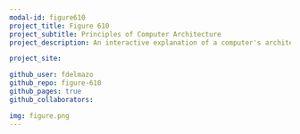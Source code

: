 ```yaml
---
modal-id: figure610
project_title: Figure 610
project_subtitle: Principles of Computer Architecture
project_description: An interactive explanation of a computer's architecture and microarchitecture, using HTML image maps to delve deeper on each click. This site starts explaining from the compiler's and programmer's point of view and on each step brings you closer to the Arithmetic Logic Unit, the register file and the hardware wires.

project_site:

github_user: fdelmazo
github_repo: figure-610
github_pages: true
github_collaborators:

img: figure.png
---
```

